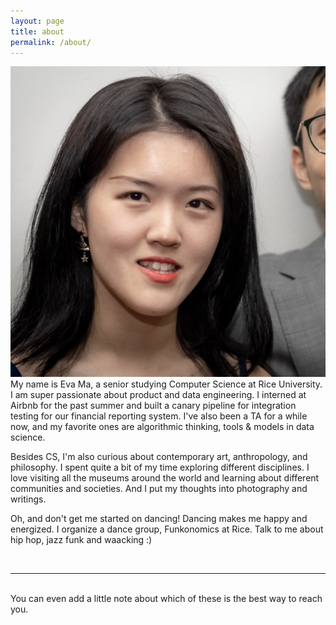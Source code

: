 ```yaml
---
layout: page
title: about
permalink: /about/
---
```


<img class="col one right" src="/img/prof_pic.jpg">

<br/>
My name is Eva Ma, a senior studying Computer Science at Rice University. I am super passionate about product and data engineering. I interned at Airbnb for the past summer and built a canary pipeline for integration testing for our financial reporting system. I've also been a TA for a while now, and my favorite ones are algorithmic thinking, tools & models in data science.

Besides CS, I'm also curious about contemporary art, anthropology, and philosophy. I spent quite a bit of my time exploring different disciplines. I love visiting all the museums around the world and learning about different communities and societies. And I put my thoughts into photography and writings.

Oh, and don't get me started on dancing! Dancing makes me happy and energized. I organize a dance group, Funkonomics at Rice. Talk to me about hip hop, jazz funk and waacking :) 

<!-- Write your biography here. Tell the world about yourself. Link to your favorite <a href="http://reddit.com" target="blank">subreddit</a>. You can put a picture in, too. The code is already in, just name your picture "prof_pic.jpg" and put it in the img folder. 

Link to your social media connections, too. This theme is set up to use <a href="http://fortawesome.github.io/Font-Awesome/" target="blank">Font Awesome icons</a>, like the ones below. Add your facebook, twitter, linkedin, or just disable all of them.  -->


<br/>
<hr/>
<br/>
<span class="contacticon center">
	<a href="mailto:mm99@rice.edu"><i class="fa fa-envelope-square"></i></a>
	<a href="https://github.com/8vama" target="_blank"><i class="fa fa-github-square"></i></a>
	<a href="https://www.linkedin.com/in/mingxuan-ma/" target="_blank"><i class="fa fa-linkedin-square"></i></a>
<!-- 	<a href="https://www.instagram.com/8vama/" target="_blank"><i class="fa fa-instagram-square"></i></a> -->
<!-- 	<a href="http://tumblr.com" target="_blank"><i class="fa fa-tumblr-square"></i></a> -->
<!-- 	<a href="https://twitter.com" target="_blank"><i class="fa fa-twitter-square"></i></a> -->
</span>

<div class="col three caption">
	You can even add a little note about which of these is the best way to reach you.
</div>

